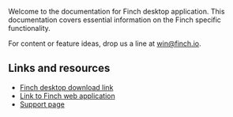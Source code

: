 Welcome to the documentation for Finch desktop application. This documentation covers essential information on the Finch specific functionality.

For content or feature ideas, drop us a line at [win@finch.io](mailto:win@finch.io).

## Links and resources

- [Finch desktop download link](https://finch.io/download/latest)
- [Link to Finch web application](https://beta.finch.io)
- [Support page](support.md)
